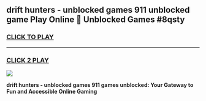 
## drift hunters - unblocked games 911 unblocked game Play Online 👋 Unblocked Games #8qsty
<h3>
<a href="https://premium.freeplayer.one?title=drift_hunters_-_unblocked_games_911&ref=21F">CLICK TO PLAY</a></h3>
<hr>

<h3>
<a href="https://premium.freeplayer.one?title=drift_hunters_-_unblocked_games_911&ref=21F">CLICK 2 PLAY</a>
  
</h3>

<a href="https://premium.freeplayer.one?title=drift_hunters_-_unblocked_games_911&ref=21F/"><img src="https://clearcache.store/games.png"></a>


**drift hunters - unblocked games 911 games unblocked: Your Gateway to Fun and Accessible Online Gaming**
